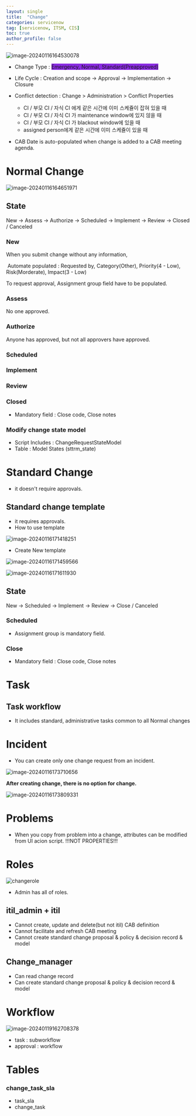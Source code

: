 ```yaml
---
layout: single
title:  "Change"
categories: servicenow
tag: [servicenow, ITSM, CIS]
toc: true
author_profile: false
---
```


![image-20240116164530078](../images/2024-01-16-servicenow4/image-20240116164530078.png?raw=true)

- Change Type : <span style='background-color: #8A2BE2'>Emergency, Normal, Standard(Preapproved)</span>

- Life Cycle : Creation and scope → Approval → Implementation → Closure

- Conflict detection : Change > Administration > Conflict Properties
  - CI / 부모 CI / 자식 CI 에게 같은 시간에 이미 스케쥴이 잡혀 있을 때
  - CI / 부모 CI / 자식 CI 가 maintenance window에 있지 않을 때
  - CI / 부모 CI / 자식 CI 가 blackout window에 있을 때
  - assigned person에게 같은 시간에 이미 스케쥴이 있을 때
- CAB Date is auto-populated when change is added to a CAB meeting agenda.



# Normal Change

![image-20240116164651971](../images/2024-01-16-servicenow4/image-20240116164651971.png?raw=true)

## State

New → Assess → Authorize → Scheduled → Implement → Review → Closed / Canceled

### New

When you submit change without any information,

​	Automate populated : Requested by, Category(Other), Priority(4 - Low), Risk(Morderate), Impact(3 - Low)

To request approval, Assignment group field have to be populated.



### Assess

No one approved.



### Authorize

Anyone has approved, but not all approvers have approved.



### Scheduled



### Implement



### Review



### Closed

- Mandatory field : Close code, Close notes



### Modify change state model

- Script Includes : ChangeRequestStateModel
- Table : Model States (sttrm_state)



# Standard Change

- it doesn't require approvals.

## Standard change template

- it requires approvals.
- How to use template

![image-20240116171418251](../images/2024-01-16-servicenow4/image-20240116171418251.png?raw=true)

- Create New template

![image-20240116171459566](../images/2024-01-16-servicenow4/image-20240116171459566.png?raw=true)

![image-20240116171611930](../images/2024-01-16-servicenow4/image-20240116171611930.png?raw=true)

## State

New → Scheduled → Implement → Review → Close / Canceled

### Scheduled 

- Assignment group is mandatory field.

### Close

- Mandatory field : Close code, Close notes



# Task

## Task workflow

- It includes standard, administrative tasks common to all Normal changes

# Incident

- You can create only one change request from an incident.

![image-20240116173710656](../images/2024-01-16-servicenow4/image-20240116173710656.png?raw=true)

**After creating change, there is no option for change.**

![image-20240116173809331](../images/2024-01-16-servicenow4/image-20240116173809331.png?raw=true)



# Problems

- When you copy from problem into a change, attributes can be modified from UI acion script. !!!NOT PROPERTIES!!!



# Roles

![changerole](../images/2024-01-16-servicenow4/changerole.jpg?raw=true)

- Admin has all of roles.

## itil_admin + itil

- Cannot create, update and delete(but not itil) CAB definition
- Cannot facilitate and refresh CAB meeting
- Cannot create standard change proposal & policy & decision record & model

## Change_manager

- Can read change record
- Can create standard change proposal & policy & decision record & model



# Workflow

![image-20240119162708378](C:\Users\User\Documents\Workspace\Moon-Nari.github.io\images\2024-01-16-servicenow4\image-20240119162708378.png?raw=true)

- task : subworkflow
- approval : workflow



# Tables

### change_task_sla

- task_sla
- change_task
